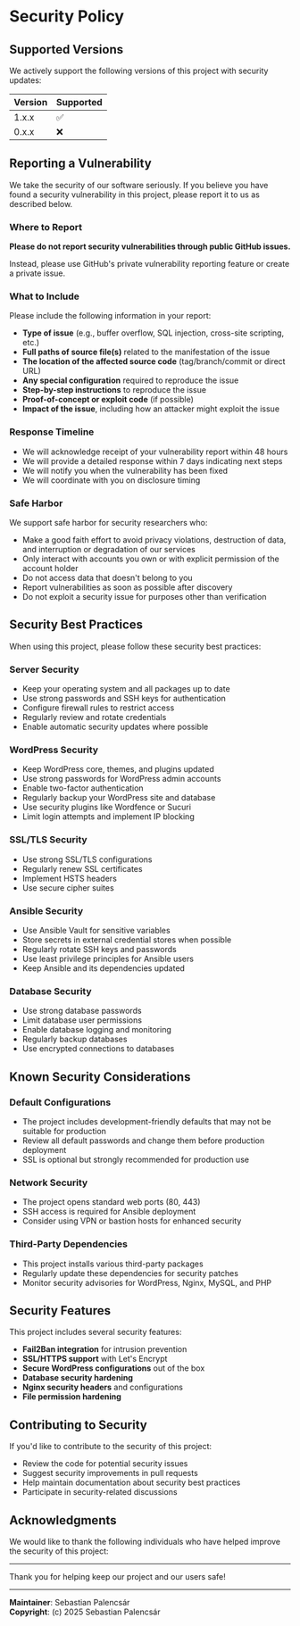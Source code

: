 # Security Policy

## Supported Versions

We actively support the following versions of this project with security updates:

| Version | Supported          |
| ------- | ------------------ |
| 1.x.x   | :white_check_mark: |
| 0.x.x   | :x:                |

## Reporting a Vulnerability

We take the security of our software seriously. If you believe you have found a security vulnerability in this project, please report it to us as described below.

### Where to Report

**Please do not report security vulnerabilities through public GitHub issues.**

Instead, please use GitHub's private vulnerability reporting feature or create a private issue.

### What to Include

Please include the following information in your report:

- **Type of issue** (e.g., buffer overflow, SQL injection, cross-site scripting, etc.)
- **Full paths of source file(s)** related to the manifestation of the issue
- **The location of the affected source code** (tag/branch/commit or direct URL)
- **Any special configuration** required to reproduce the issue
- **Step-by-step instructions** to reproduce the issue
- **Proof-of-concept or exploit code** (if possible)
- **Impact of the issue**, including how an attacker might exploit the issue

### Response Timeline

- We will acknowledge receipt of your vulnerability report within 48 hours
- We will provide a detailed response within 7 days indicating next steps
- We will notify you when the vulnerability has been fixed
- We will coordinate with you on disclosure timing

### Safe Harbor

We support safe harbor for security researchers who:

- Make a good faith effort to avoid privacy violations, destruction of data, and interruption or degradation of our services
- Only interact with accounts you own or with explicit permission of the account holder
- Do not access data that doesn't belong to you
- Report vulnerabilities as soon as possible after discovery
- Do not exploit a security issue for purposes other than verification

## Security Best Practices

When using this project, please follow these security best practices:

### Server Security
- Keep your operating system and all packages up to date
- Use strong passwords and SSH keys for authentication
- Configure firewall rules to restrict access
- Regularly review and rotate credentials
- Enable automatic security updates where possible

### WordPress Security
- Keep WordPress core, themes, and plugins updated
- Use strong passwords for WordPress admin accounts
- Enable two-factor authentication
- Regularly backup your WordPress site and database
- Use security plugins like Wordfence or Sucuri
- Limit login attempts and implement IP blocking

### SSL/TLS Security
- Use strong SSL/TLS configurations
- Regularly renew SSL certificates
- Implement HSTS headers
- Use secure cipher suites

### Ansible Security
- Use Ansible Vault for sensitive variables
- Store secrets in external credential stores when possible
- Regularly rotate SSH keys and passwords
- Use least privilege principles for Ansible users
- Keep Ansible and its dependencies updated

### Database Security
- Use strong database passwords
- Limit database user permissions
- Enable database logging and monitoring
- Regularly backup databases
- Use encrypted connections to databases

## Known Security Considerations

### Default Configurations
- The project includes development-friendly defaults that may not be suitable for production
- Review all default passwords and change them before production deployment
- SSL is optional but strongly recommended for production use

### Network Security
- The project opens standard web ports (80, 443)
- SSH access is required for Ansible deployment
- Consider using VPN or bastion hosts for enhanced security

### Third-Party Dependencies
- This project installs various third-party packages
- Regularly update these dependencies for security patches
- Monitor security advisories for WordPress, Nginx, MySQL, and PHP

## Security Features

This project includes several security features:

- **Fail2Ban integration** for intrusion prevention
- **SSL/HTTPS support** with Let's Encrypt
- **Secure WordPress configurations** out of the box
- **Database security hardening**
- **Nginx security headers** and configurations
- **File permission hardening**

## Contributing to Security

If you'd like to contribute to the security of this project:

- Review the code for potential security issues
- Suggest security improvements in pull requests
- Help maintain documentation about security best practices
- Participate in security-related discussions

## Acknowledgments

We would like to thank the following individuals who have helped improve the security of this project:

<!-- Add names of security contributors here -->

---

Thank you for helping keep our project and our users safe!

---

**Maintainer**: Sebastian Palencsár  
**Copyright**: (c) 2025 Sebastian Palencsár

